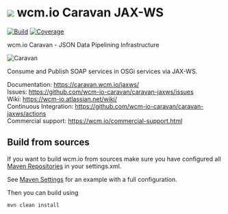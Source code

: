 <img src="https://wcm.io/images/favicon-16@2x.png"/> wcm.io Caravan JAX-WS
======
[![Build](https://github.com/wcm-io-caravan/caravan-jaxws/workflows/Build/badge.svg?branch=develop)](https://github.com/wcm-io-caravan/caravan-jaxws/actions?query=workflow%3ABuild+branch%3Adevelop)
[![Coverage](https://sonarcloud.io/api/project_badges/measure?project=wcm-io-caravan_caravan-jaxws&metric=coverage)](https://sonarcloud.io/summary/new_code?id=wcm-io-caravan_caravan-jaxws)

wcm.io Caravan - JSON Data Pipelining Infrastructure

![Caravan](https://caravan.wcm.io/images/caravan.gif)

Consume and Publish SOAP services in OSGi services via JAX-WS.

Documentation: https://caravan.wcm.io/jaxws/<br/>
Issues: https://github.com/wcm-io-caravan/caravan-jaxws/issues<br/>
Wiki: https://wcm-io.atlassian.net/wiki/<br/>
Continuous Integration: https://github.com/wcm-io-caravan/caravan-jaxws/actions<br/>
Commercial support: https://wcm.io/commercial-support.html


## Build from sources

If you want to build wcm.io from sources make sure you have configured all [Maven Repositories](https://caravan.wcm.io/maven.html) in your settings.xml.

See [Maven Settings](https://github.com/wcm-io-caravan/caravan-jaxws/blob/develop/.maven-settings.xml) for an example with a full configuration.

Then you can build using

```
mvn clean install
```
